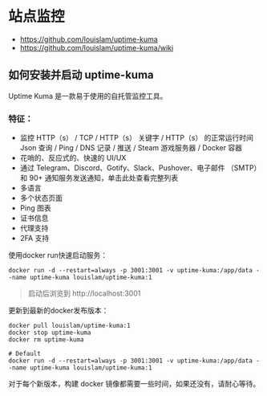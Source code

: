 # 站点监控

- https://github.com/louislam/uptime-kuma
- https://github.com/louislam/uptime-kuma/wiki

## 如何安装并启动 uptime-kuma

Uptime Kuma 是一款易于使用的自托管监控工具。

### 特征：

- 监控 HTTP（s） / TCP / HTTP（s） 关键字 / HTTP（s） 的正常运行时间 Json 查询 / Ping / DNS 记录 / 推送 / Steam 游戏服务器 / Docker 容器
- 花哨的、反应式的、快速的 UI/UX
- 通过 Telegram、Discord、Gotify、Slack、Pushover、电子邮件 （SMTP） 和 90+ 通知服务发送通知，单击此处查看完整列表
- 多语言
- 多个状态页面
- Ping 图表
- 证书信息
- 代理支持
- 2FA 支持

使用docker run快速启动服务：

```shell
docker run -d --restart=always -p 3001:3001 -v uptime-kuma:/app/data --name uptime-kuma louislam/uptime-kuma:1
```

> 启动后浏览到 http://localhost:3001

更新到最新的docker发布版本：

```shell
docker pull louislam/uptime-kuma:1
docker stop uptime-kuma
docker rm uptime-kuma

# Default
docker run -d --restart=always -p 3001:3001 -v uptime-kuma:/app/data --name uptime-kuma louislam/uptime-kuma:1
```

对于每个新版本，构建 docker 镜像都需要一些时间，如果还没有，请耐心等待。